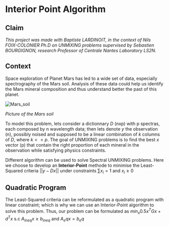 # Interior Point Algorithm

## Claim
*This project was made with Baptiste LARDINOIT, in the context of Nils FOIX-COLONIER Ph.D on UNMIXING problems supervised by Sebastien BOURGIGNON, research Professor of Centrale Nantes Laboratory LS2N.*

## Context
Space exploration of Planet Mars has led to a wide set of data, especially spectrography of the Mars soil. Analysis of these data could help us identify the Mars mineral composition and thus understand better the past of this planet.

![Mars_soil](https://github.com/user-attachments/assets/23910554-6601-4588-8826-a4e8eec51f05)

*Picture of the Mars soil*

To model this problem, lets consider a dictionnary $D$ (nxp) with p spectras, each composed by n wavelength data; then lets denote $y$ the observation (n), possibly noised and supposed to be a linear combination of $k$ columns of $D$, where $k << p$. The goal of UNMIXING problems is to find the best $x$ vector (p) that contain the right proportion of each mineral in the observation while satisfying physics constraints.

Different algorithm can be used to solve Spectral UNMIXING problems. Here we choose to develop an **Interior-Point** methode to minimise the Least-Squared criteria $||y-Dx||$ under constraints $\sum x_i = 1$ and $x_i \geq 0$  

## Quadratic Program

The Least-Squared criteria can be reformulated as a quadratic program with linear constraint; which is why we can use an Interior-Point algorithm to solve this problem. Thus, our problem can be formulated as $min_x 0.5 x^T G x + d^T x$ s.c $A_{ineq} x \geq b_{ineq}$ and $A_eq x = b_eq$

